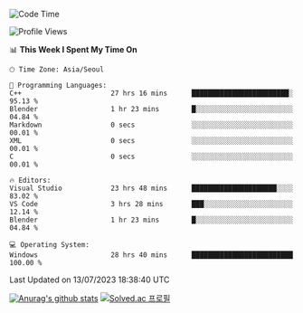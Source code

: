 <!--START_SECTION:waka-->
![Code Time](http://img.shields.io/badge/Code%20Time-391%20hrs%2046%20mins-blue)

![Profile Views](http://img.shields.io/badge/Profile%20Views-1-blue)

📊 **This Week I Spent My Time On** 

```text
🕑︎ Time Zone: Asia/Seoul

💬 Programming Languages: 
C++                      27 hrs 16 mins      ████████████████████████░   95.13 % 
Blender                  1 hr 23 mins        █░░░░░░░░░░░░░░░░░░░░░░░░   04.84 % 
Markdown                 0 secs              ░░░░░░░░░░░░░░░░░░░░░░░░░   00.01 % 
XML                      0 secs              ░░░░░░░░░░░░░░░░░░░░░░░░░   00.01 % 
C                        0 secs              ░░░░░░░░░░░░░░░░░░░░░░░░░   00.01 % 

🔥 Editors: 
Visual Studio            23 hrs 48 mins      █████████████████████░░░░   83.02 % 
VS Code                  3 hrs 28 mins       ███░░░░░░░░░░░░░░░░░░░░░░   12.14 % 
Blender                  1 hr 23 mins        █░░░░░░░░░░░░░░░░░░░░░░░░   04.84 % 

💻 Operating System: 
Windows                  28 hrs 40 mins      █████████████████████████   100.00 % 
```


 Last Updated on 13/07/2023 18:38:40 UTC
<!--END_SECTION:waka-->
[![Anurag's github stats](https://github-readme-stats.vercel.app/api?username=heosumin518)](https://github.com/anuraghazra/github-readme-stats)
[![Solved.ac
프로필](http://mazassumnida.wtf/api/v2/generate_badge?boj=heosumin)](https://solved.ac/heosumin)
